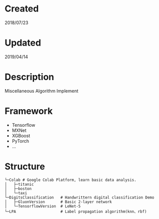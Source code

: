 # Created
2018/07/23

# Updated
2019/04/14

# Description
Miscellaneous Algorithm Implement

# Framework
- Tensorflow 
- MXNet
- XGBoost
- PyTorch
- ...

# Structure
```
└─Colab # Google Colab Platform, learn basic data analysis.
│   ├─titanic
│   ├─boston
│   └─taxi
└─DigitsClassification   # Handwrittern digital classification Demo
│   ├─GluonVersion       # Basic 2-layer network
│   └─TensorflowVersion  # LeNet-5
└─LPA                    # Label propagation algorithm(knn、rbf)
```
